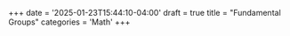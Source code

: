 +++
date = '2025-01-23T15:44:10-04:00'
draft = true
title = "Fundamental Groups"
categories = 'Math'
+++





